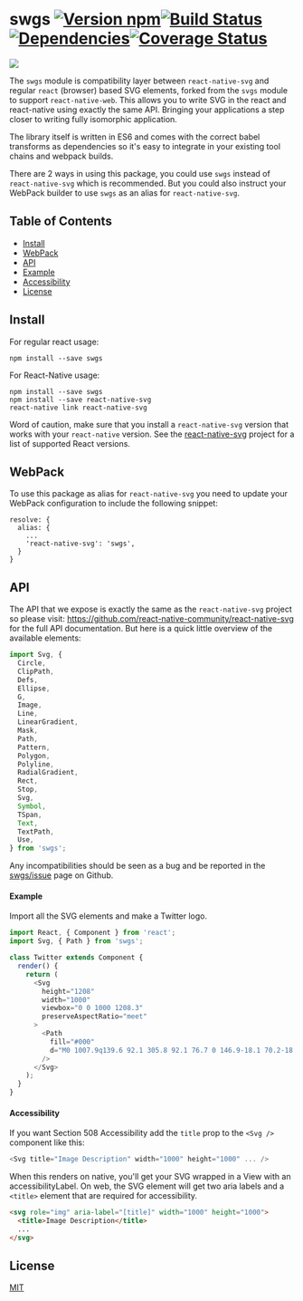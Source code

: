 # swgs [![Version npm](https://img.shields.io/npm/v/swgs.svg?style=flat-square)](https://www.npmjs.com/package/swgs)[![Build Status](https://img.shields.io/travis/msand/swgs/master.svg?style=flat-square)](https://travis-ci.org/msand/swgs)[![Dependencies](https://img.shields.io/david/msand/swgs.svg?style=flat-square)](https://david-dm.org/msand/swgs)[![Coverage Status](https://img.shields.io/coveralls/msand/swgs/master.svg?style=flat-square)](https://coveralls.io/r/msand/swgs?branch=master)

![](logo.png)

The `swgs` module is compatibility layer between `react-native-svg` and regular
`react` (browser) based SVG elements, forked from the `svgs` module to support `react-native-web`.
This allows you to write SVG in the react and react-native using exactly the same API.
Bringing your applications a step closer to writing fully isomorphic application.

The library itself is written in ES6 and comes with the correct babel
transforms as dependencies so it's easy to integrate in your existing tool
chains and webpack builds.

There are 2 ways in using this package, you could use `swgs` instead of
`react-native-svg` which is recommended. But you could also instruct your
WebPack builder to use `swgs` as an alias for `react-native-svg`.

## Table of Contents

* [Install](#install)
* [WebPack](#webpack)
* [API](#api)
* [Example](#example)
* [Accessibility](#accessibility)
* [License](#license)

## Install

For regular react usage:

```
npm install --save swgs
```

For React-Native usage:

```
npm install --save swgs
npm install --save react-native-svg
react-native link react-native-svg
```

Word of caution, make sure that you install a `react-native-svg` version that
works with your `react-native` version. See the [react-native-svg](https://github.com/react-native-community/react-native-svg#notice)
project for a list of supported React versions.

## WebPack

To use this package as alias for `react-native-svg` you need to update your
WebPack configuration to include the following snippet:

```
resolve: {
  alias: {
    ...
    'react-native-svg': 'swgs',
  }
}
```

## API

The API that we expose is exactly the same as the `react-native-svg` project so
please visit: https://github.com/react-native-community/react-native-svg for the
full API documentation. But here is a quick little overview of the available
elements:

```js
import Svg, {
  Circle,
  ClipPath,
  Defs,
  Ellipse,
  G,
  Image,
  Line,
  LinearGradient,
  Mask,
  Path,
  Pattern,
  Polygon,
  Polyline,
  RadialGradient,
  Rect,
  Stop,
  Svg,
  Symbol,
  TSpan,
  Text,
  TextPath,
  Use,
} from 'swgs';
```

Any incompatibilities should be seen as a bug and be reported in the
[swgs/issue](https://github.com/msand/swgs/issues) page on Github.

#### Example

Import all the SVG elements and make a Twitter logo.

```js
import React, { Component } from 'react';
import Svg, { Path } from 'swgs';

class Twitter extends Component {
  render() {
    return (
      <Svg
        height="1208"
        width="1000"
        viewbox="0 0 1000 1208.3"
        preserveAspectRatio="meet"
      >
        <Path
          fill="#000"
          d="M0 1007.9q139.6 92.1 305.8 92.1 76.7 0 146.9-18.1 70.2-18.1 126.5-50 56.2-31.9 103.9-75.6 47.7-43.8 82.5-95.7 34.8-51.8 59.2-108.9 24.4-57.1 36.5-116.3 12-59.1 12-117.5 0-17.9-0.4-26.6 13.4-10 42.1-25.5 28.8-15.4 51-30.8 22.3-15.4 34-33.3-15.8 7.1-41.5 10-25.6 2.9-56.4 3.7-30.8 0.9-44.2 2.5 34.6-21.6 69.2-58.1 34.6-36.5 45-69.8-31.3 19.2-76.3 38.3-45 19.2-77 25.9-28-30.4-65.7-47.5-37.7-17.1-79.8-17.1-54.1 0-100.2 27.5-46 27.5-72.7 74.6-26.6 47.1-26.6 102.5 0 24.1 5 46.6-122.5-6.6-229.4-63.1-106.9-56.4-181.9-150.6-26.7 46.7-26.7 102.9 0 52.1 23.8 97.1 23.7 45 64.6 72.9-48.4-1.2-90-25.4l0 2.5q0 73.7 45.4 130.2 45.4 56.5 114.6 70.2-25 7.5-52.5 7.5-19.2 0-37.9-3.7 19.1 61.6 70.4 101.2 51.2 39.6 116.2 40.8-108.7 87.5-247.9 87.5-25.8 0-47.5-2.9z"
        />
      </Svg>
    );
  }
}
```

#### Accessibility

If you want Section 508 Accessibility add the `title` prop to the `<Svg />` component like this:

```js
<Svg title="Image Description" width="1000" height="1000" ... />
```

When this renders on native, you'll get your SVG wrapped in a View with an accessibilityLabel.
On web, the SVG element will get two aria labels and a `<title>` element that are
required for accessibility.

```html
<svg role="img" aria-label="[title]" width="1000" height="1000">
  <title>Image Description</title>
  ...
</svg>
```

## License

[MIT](/LICENSE)
